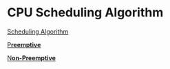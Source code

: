 # CPU Scheduling Algorithm

[Scheduling Algorithm ](CPU%20Scheduling%20Algorithm%2030ee501e3f0f4954ae7f0e3b1a878396/Scheduling%20Algorithm%20269fc79f24f0473fa38d2efd2c8ad4be.md)

[P**reemptive**](CPU%20Scheduling%20Algorithm%2030ee501e3f0f4954ae7f0e3b1a878396/Preemptive%20c8e5f6ced9994a9ba896a8891f8e3b08.md)

[N**on-Preemptive**](CPU%20Scheduling%20Algorithm%2030ee501e3f0f4954ae7f0e3b1a878396/Non-Preemptive%20fe94673a8c914725be09447fddfa3431.md)
